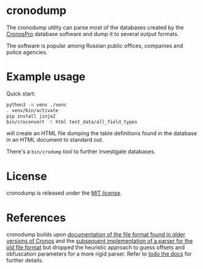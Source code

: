 # cronodump

The cronodump utility can parse most of the databases created by the [CronosPro](https://www.cronos.ru/) database software
and dump it to several output formats.

The software is popular among Russian public offices, companies and police agencies.

# Example usage

Quick start:

```bash
python3 -m venv ./venc
. venv/bin/activate
pip install jinja2
bin/croconvert -t html test_data/all_field_types
```

will create an HTML file dumping the table definitions found in the database in an HTML document to standard out.

There's a `bin/crodump` tool to further investigate databases.

# License

cronodump is released under the [MIT license](LICENSE).

# References

cronodump builds upon [documentation of the file format found in older versions of Cronos](http://sergsv.narod.ru/cronos.htm) and
the [subsequent implementation of a parser for the old file format](https://github.com/occrp/cronosparser) but dropped the heuristic
approach to guess offsets and obfuscation parameters for a more rigid parser. Refer to [todo the docs](docs/format.md) for further
details.

